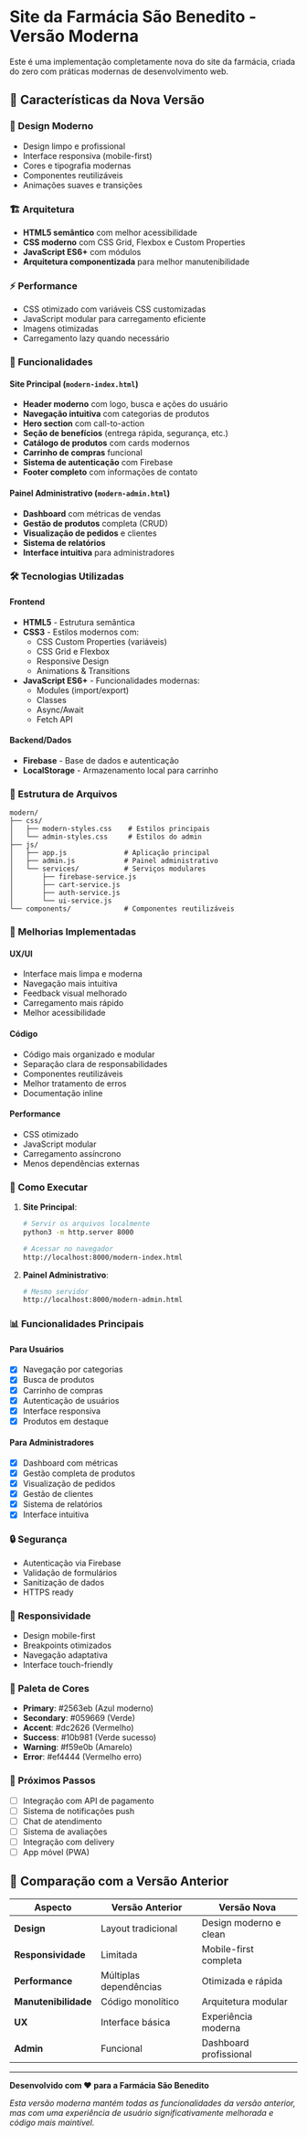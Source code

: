 # Site da Farmácia São Benedito - Versão Moderna

Este é uma implementação completamente nova do site da farmácia, criada do zero com práticas modernas de desenvolvimento web.

## 🚀 Características da Nova Versão

### 🎨 Design Moderno
- Design limpo e profissional
- Interface responsiva (mobile-first)
- Cores e tipografia modernas
- Componentes reutilizáveis
- Animações suaves e transições

### 🏗️ Arquitetura
- **HTML5 semântico** com melhor acessibilidade
- **CSS moderno** com CSS Grid, Flexbox e Custom Properties
- **JavaScript ES6+** com módulos
- **Arquitetura componentizada** para melhor manutenibilidade

### ⚡ Performance
- CSS otimizado com variáveis CSS customizadas
- JavaScript modular para carregamento eficiente
- Imagens otimizadas
- Carregamento lazy quando necessário

### 📱 Funcionalidades

#### Site Principal (`modern-index.html`)
- **Header moderno** com logo, busca e ações do usuário
- **Navegação intuitiva** com categorias de produtos
- **Hero section** com call-to-action
- **Seção de benefícios** (entrega rápida, segurança, etc.)
- **Catálogo de produtos** com cards modernos
- **Carrinho de compras** funcional
- **Sistema de autenticação** com Firebase
- **Footer completo** com informações de contato

#### Painel Administrativo (`modern-admin.html`)
- **Dashboard** com métricas de vendas
- **Gestão de produtos** completa (CRUD)
- **Visualização de pedidos** e clientes
- **Sistema de relatórios**
- **Interface intuitiva** para administradores

### 🛠️ Tecnologias Utilizadas

#### Frontend
- **HTML5** - Estrutura semântica
- **CSS3** - Estilos modernos com:
  - CSS Custom Properties (variáveis)
  - CSS Grid e Flexbox
  - Responsive Design
  - Animations & Transitions
- **JavaScript ES6+** - Funcionalidades modernas:
  - Modules (import/export)
  - Classes
  - Async/Await
  - Fetch API

#### Backend/Dados
- **Firebase** - Base de dados e autenticação
- **LocalStorage** - Armazenamento local para carrinho

### 📁 Estrutura de Arquivos

```
modern/
├── css/
│   ├── modern-styles.css    # Estilos principais
│   └── admin-styles.css     # Estilos do admin
├── js/
│   ├── app.js              # Aplicação principal
│   ├── admin.js            # Painel administrativo
│   └── services/           # Serviços modulares
│       ├── firebase-service.js
│       ├── cart-service.js
│       ├── auth-service.js
│       └── ui-service.js
└── components/             # Componentes reutilizáveis
```

### 🎯 Melhorias Implementadas

#### UX/UI
- Interface mais limpa e moderna
- Navegação mais intuitiva
- Feedback visual melhorado
- Carregamento mais rápido
- Melhor acessibilidade

#### Código
- Código mais organizado e modular
- Separação clara de responsabilidades
- Componentes reutilizáveis
- Melhor tratamento de erros
- Documentação inline

#### Performance
- CSS otimizado
- JavaScript modular
- Carregamento assíncrono
- Menos dependências externas

### 🚀 Como Executar

1. **Site Principal**:
   ```bash
   # Servir os arquivos localmente
   python3 -m http.server 8000
   
   # Acessar no navegador
   http://localhost:8000/modern-index.html
   ```

2. **Painel Administrativo**:
   ```bash
   # Mesmo servidor
   http://localhost:8000/modern-admin.html
   ```

### 📊 Funcionalidades Principais

#### Para Usuários
- [x] Navegação por categorias
- [x] Busca de produtos
- [x] Carrinho de compras
- [x] Autenticação de usuários
- [x] Interface responsiva
- [x] Produtos em destaque

#### Para Administradores
- [x] Dashboard com métricas
- [x] Gestão completa de produtos
- [x] Visualização de pedidos
- [x] Gestão de clientes
- [x] Sistema de relatórios
- [x] Interface intuitiva

### 🔒 Segurança
- Autenticação via Firebase
- Validação de formulários
- Sanitização de dados
- HTTPS ready

### 📱 Responsividade
- Design mobile-first
- Breakpoints otimizados
- Navegação adaptativa
- Interface touch-friendly

### 🎨 Paleta de Cores
- **Primary**: #2563eb (Azul moderno)
- **Secondary**: #059669 (Verde)
- **Accent**: #dc2626 (Vermelho)
- **Success**: #10b981 (Verde sucesso)
- **Warning**: #f59e0b (Amarelo)
- **Error**: #ef4444 (Vermelho erro)

### 🔮 Próximos Passos
- [ ] Integração com API de pagamento
- [ ] Sistema de notificações push
- [ ] Chat de atendimento
- [ ] Sistema de avaliações
- [ ] Integração com delivery
- [ ] App móvel (PWA)

## 🤝 Comparação com a Versão Anterior

| Aspecto | Versão Anterior | Versão Nova |
|---------|----------------|-------------|
| **Design** | Layout tradicional | Design moderno e clean |
| **Responsividade** | Limitada | Mobile-first completa |
| **Performance** | Múltiplas dependências | Otimizada e rápida |
| **Manutenibilidade** | Código monolítico | Arquitetura modular |
| **UX** | Interface básica | Experiência moderna |
| **Admin** | Funcional | Dashboard profissional |

---

**Desenvolvido com ❤️ para a Farmácia São Benedito**

*Esta versão moderna mantém todas as funcionalidades da versão anterior, mas com uma experiência de usuário significativamente melhorada e código mais maintível.*